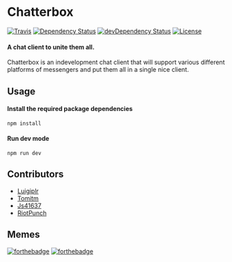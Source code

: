 # Chatterbox
[![Travis](https://travis-ci.org/luigiplr/chatterbox.svg)](https://travis-ci.org/luigiplr/chatterbox)
[![Dependency Status](https://david-dm.org/luigiplr/chatterbox.svg)](https://david-dm.org/luigiplr/chatterbox)
[![devDependency Status](https://david-dm.org/luigiplr/chatterbox/dev-status.svg)](https://david-dm.org/luigiplr/chatterbox#info=devDependencies)
[![License](https://img.shields.io/badge/license-MPL%202.0-brightgreen.svg)](https://www.mozilla.org/en-US/MPL/2.0/) 
#### A chat client to unite them all.


Chatterbox is an indevelopment chat client that will support various different platforms of messengers and put them all in a single nice client.

## Usage
#### Install the required package dependencies
```npm install```

#### Run dev mode
```npm run dev``` 

## Contributors
 * [Luigiplr](https://github.com/luigiplr)
 * [Tomitm](https://github.com/tomitm)
 * [Js41637](https://github.com/js41637)
 * [RiotPunch](https://github.com/riotpunch)

## Memes
[![forthebadge](http://forthebadge.com/images/badges/fuck-it-ship-it.svg)](http://forthebadge.com)
[![forthebadge](http://forthebadge.com/images/badges/built-with-love.svg)](http://forthebadge.com)
